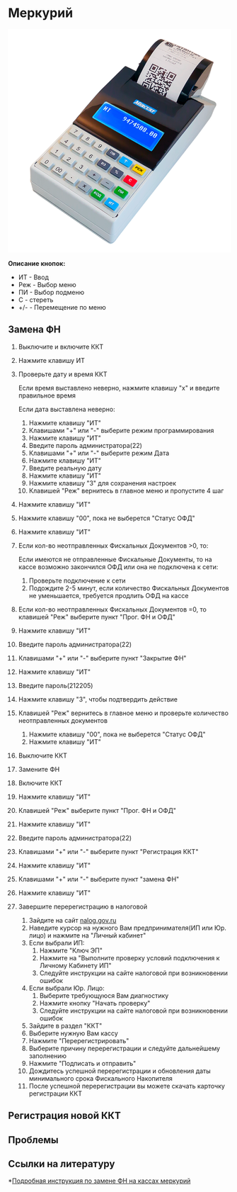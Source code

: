 # Меркурий
![Меркурий115Ф](https://github.com/Barsuchek/Maintenance-Center-Engineer/blob/main/Photo/KKT/Меркурий115Ф.png)

**Описание кнопок:**
* ИТ - Ввод
* Реж - Выбор меню
* ПИ - Выбор подменю
* С - стереть
* +/- - Перемещение по меню

## Замена ФН
1. Выключите и включите ККТ
2. Нажмите клавишу ИТ
3. Проверьте дату и время ККТ
	
	Если время выставлено неверно, нажмите клавишу "х" и введите правильное время
	
	Если дата выставлена неверно:
	1. Нажмите клавишу "ИТ"
	2. Клавишами "+" или "-" выберите режим программирования
	3. Нажмите клавишу "ИТ"
	4. Введите пароль администратора(22)
	5. Клавишами "+" или "-" выберите режим Дата
	6. Нажмите клавишу "ИТ"
	7. Введите реальную дату
	8. Нажмите клавишу "ИТ"
	9. Нажмите клавишу "3" для сохранения настроек
	10. Клавишей "Реж" вернитесь в главное меню и пропустите 4 шаг

4. Нажмите клавишу "ИТ"
5. Нажмите клавишу "00", пока не выберется "Статус ОФД"
6. Нажмите клавишу "ИТ"
7. Если кол-во неотправленных Фискальных Документов >0, то:
	
	Если имеются не отправленные Фискальные Документы, то на кассе возможно закончился ОФД или она не подключена к сети:
	1. Проверьте подключение к сети
	2. Подождите 2-5 минут, если количество Фискальных Документов не уменьшается, требуется продлить ОФД на кассе
8. Если кол-во неотправленных Фискальных Документов =0, то клавишей "Реж" выберите пункт "Прог. ФН и ОФД"
9. Нажмите клавишу "ИТ"
10. Введите пароль администратора(22)
11. Клавишами "+" или "-" выберите пункт "Закрытие ФН"
12. Нажмите клавишу "ИТ"
13. Введите пароль(212205)
14. Нажмите клавишу "3", чтобы подтвердить действие
15. Клавишей "Реж" вернитесь в главное меню и проверьте количество неотправленных документов
	
	1. Нажмите клавишу "00", пока не выберется "Статус ОФД"
	2. Нажмите клавишу "ИТ"
16. Выключите ККТ
17. Замените ФН
18. Включите ККТ
19. Нажмите клавишу "ИТ"
20. Клавишей "Реж" выберите пункт "Прог. ФН и ОФД"
21. Нажмите клавишу "ИТ"
22. Введите пароль администратора(22)
23. Клавишами "+" или "-" выберите пункт "Регистрация ККТ"
24. Нажмите клавишу "ИТ"
25. Клавишами "+" или "-" выберите пункт "замена ФН"
26. Нажмите клавишу "ИТ"
27. Завершите перерегистрацию в налоговой
	1. Зайдите на сайт [nalog.gov.ru](https://www.nalog.gov.ru)
	2. Наведите курсор на нужного Вам предпринимателя(ИП или Юр. лицо) и нажмите на "Личный кабинет"
	3. Если выбрали ИП:
		1. Нажмите "Ключ ЭП"
		2. Нажмите на "Выполните проверку условий подключения к Личному Кабинету ИП"
		3. Следуйте инструкции на сайте налоговой при возникновении ошибок
	4. Если выбрали Юр. Лицо:
		1. Выберите требующуюся Вам диагностику
		2. Нажмите кнопку "Начать проверку"
		3. Следуйте инструкции на сайте налоговой при возникновении ошибок
	5. Зайдите в раздел "ККТ"
	6. Выберите нужную Вам кассу
	7. Нажмите "Перерегистрировать"
	8. Выберите причину перерегистрации и следуйте дальнейшему заполнению
	9. Нажмите "Подписать и отправить"
	10. Дождитесь успешной перерегистрации и обновления даты минимального срока Фискального Накопителя
	11. После успешной перерегистрации вы можете скачать карточку регистрации ККТ

## Регистрация новой ККТ


## Проблемы


## Ссылки на литературу
*[Подробная инструкция по замене ФН на кассах меркурий](https://tensor.ru/cto/zamena_fn_merkuriy)